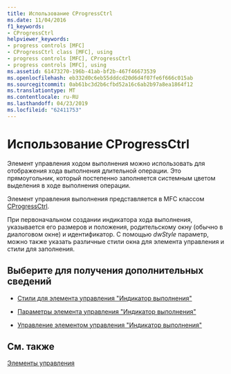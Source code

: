 ```yaml
---
title: Использование CProgressCtrl
ms.date: 11/04/2016
f1_keywords:
- CProgressCtrl
helpviewer_keywords:
- progress controls [MFC]
- CProgressCtrl class [MFC], using
- progress controls [MFC], CProgressCtrl
- progress controls [MFC], using
ms.assetid: 61473270-196b-41ab-bf2b-467f46673539
ms.openlocfilehash: eb332d0c6eb55dddcd20d6d4f07fe6f666c015ab
ms.sourcegitcommit: 0ab61bc3d2b6cfbd52a16c6ab2b97a8ea1864f12
ms.translationtype: MT
ms.contentlocale: ru-RU
ms.lasthandoff: 04/23/2019
ms.locfileid: "62411753"
---
```

# <a name="using-cprogressctrl"></a>Использование CProgressCtrl

Элемент управления ходом выполнения можно использовать для отображения хода выполнения длительной операции. Это прямоугольник, который постепенно заполняется системным цветом выделения в ходе выполнения операции.

Элемент управления выполнения представляется в MFC классом [CProgressCtrl](../mfc/reference/cprogressctrl-class.md).

При первоначальном создании индикатора хода выполнения, указывается его размеров и положения, родительскому окну (обычно в диалоговом окне) и идентификатор. С помощью *dwStyle* параметр, можно также указать различные стили окна для элемента управления и стили для заполнения.

## <a name="what-do-you-want-to-know-more-about"></a>Выберите для получения дополнительных сведений

- [Стили для элемента управления "Индикатор выполнения"](../mfc/styles-for-the-progress-control.md)

- [Параметры элемента управления "Индикатор выполнения"](../mfc/settings-for-the-progress-control.md)

- [Управление элементом управления "Индикатор выполнения"](../mfc/manipulating-the-progress-control.md)

## <a name="see-also"></a>См. также

[Элементы управления](../mfc/controls-mfc.md)
